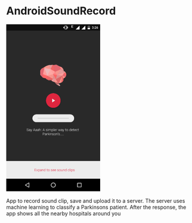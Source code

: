 # AndroidSoundRecord

![alt text](https://github.com/Jhuku/AndroidSoundRecord/blob/master/pScanScreenshot.png)

App to record sound clip, save and upload it to a server.
The server uses machine learning to classify a Parkinsons patient. After the response, the app shows all the nearby hospitals around you
